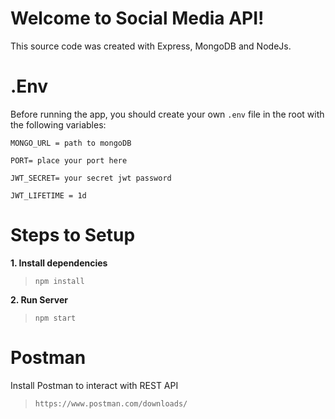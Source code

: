 
# Welcome to Social Media API!

This source code was created with Express, MongoDB and NodeJs.  

# .Env
Before running the app, you should create your own `.env` file in the root with the following variables:

    MONGO_URL = path to mongoDB

    PORT= place your port here

    JWT_SECRET= your secret jwt password

    JWT_LIFETIME = 1d

# Steps to Setup
 **1. Install dependencies**
  >`npm install`
  
 **2. Run Server**
>`npm start`


# Postman
Install Postman to interact with REST API
>`https://www.postman.com/downloads/`



